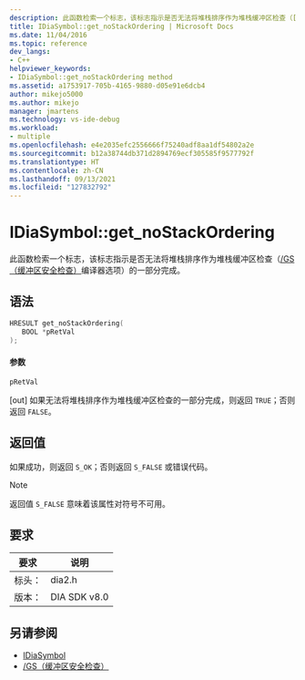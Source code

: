 ```yaml
---
description: 此函数检索一个标志，该标志指示是否无法将堆栈排序作为堆栈缓冲区检查（[/GS（缓冲区安全检查）](/cpp/build/reference/gs-buffer-security-check)编译器选项）的一部分完成。
title: IDiaSymbol::get_noStackOrdering | Microsoft Docs
ms.date: 11/04/2016
ms.topic: reference
dev_langs:
- C++
helpviewer_keywords:
- IDiaSymbol::get_noStackOrdering method
ms.assetid: a1753917-705b-4165-9880-d05e91e6dcb4
author: mikejo5000
ms.author: mikejo
manager: jmartens
ms.technology: vs-ide-debug
ms.workload:
- multiple
ms.openlocfilehash: e4e2035efc2556666f75240adf8aa1df54802a2e
ms.sourcegitcommit: b12a38744db371d2894769ecf305585f9577792f
ms.translationtype: HT
ms.contentlocale: zh-CN
ms.lasthandoff: 09/13/2021
ms.locfileid: "127832792"
---
```

# <a name="idiasymbolget_nostackordering"></a>IDiaSymbol::get_noStackOrdering
此函数检索一个标志，该标志指示是否无法将堆栈排序作为堆栈缓冲区检查（[/GS（缓冲区安全检查）](/cpp/build/reference/gs-buffer-security-check)编译器选项）的一部分完成。

## <a name="syntax"></a>语法

```C++
HRESULT get_noStackOrdering(
   BOOL *pRetVal
);
```

#### <a name="parameters"></a>参数
 `pRetVal`

[out] 如果无法将堆栈排序作为堆栈缓冲区检查的一部分完成，则返回 `TRUE`；否则返回 `FALSE`。

## <a name="return-value"></a>返回值
 如果成功，则返回 `S_OK`；否则返回 `S_FALSE` 或错误代码。

> [!NOTE]
> 返回值 `S_FALSE` 意味着该属性对符号不可用。

## <a name="requirements"></a>要求

|要求|说明|
|-----------------|-----------------|
|标头：|dia2.h|
|版本：|DIA SDK v8.0|

## <a name="see-also"></a>另请参阅
- [IDiaSymbol](../../debugger/debug-interface-access/idiasymbol.md)
- [/GS（缓冲区安全检查）](/cpp/build/reference/gs-buffer-security-check)
